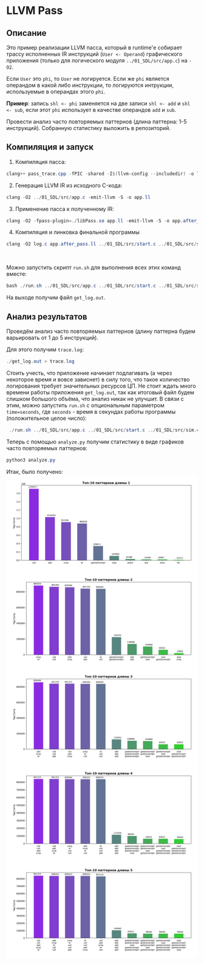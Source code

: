 # LLVM Pass

## Описание

Это пример реализации LLVM пасса, который в runtime'е собирает трассу исполненных IR инструкций (`User <- Operand`) графического приложения (только для логического модуля `../01_SDL/src/app.c`) на `-O2`.

Если `User` это `phi`, то `User` не логируется. Если же `phi` является операндом в какой либо инструкции, то логируются интрукции, используемые в операндах этого `phi`.

**Пример**: запись `shl <- phi` заменяется на две записи `shl <- add` и `shl <- sub`, если этот `phi` использует в качестве операндов `add` и `sub`.

Провести анализ часто повторяемых паттернов (длина паттерна: 1-5 инструкций). Собранную статистику выложить в репозиторий.

## Компиляция и запуск
1. Компиляция пасса:
```powershell
clang++ pass_trace.cpp -fPIC -shared -I$(llvm-config --includedir) -o libPass.so
```

2. Генерация LLVM IR из исходного C-кода:
```powershell
clang -O2 ../01_SDL/src/app.c -emit-llvm -S -o app.ll
```

3. Применение пасса к полученному IR:
```powershell
clang -O2 -fpass-plugin=./libPass.so app.ll -emit-llvm -S -o app.after_pass.ll
```

4. Компиляция и линковка финальной программы
```powershell
clang -O2 log.c app.after_pass.ll ../01_SDL/src/start.c ../01_SDL/src/sim.c -lSDL2 -o get_log.out
```
<br> 

Можно запустить скрипт `run.sh` для выполнения всех этих команд вместе:
```powershell
bash ./run.sh ../01_SDL/src/app.c ../01_SDL/src/start.c ../01_SDL/src/sim.c -lSDL2
```

На выходе получим файл `get_log.out`.


## Анализ результатов
Проведём анализ часто повторяемых паттернов (длину паттерна будем варьировать от 1 до 5 инструкций). 

Для этого получим `trace.log`:
```powershell
./get_log.out > trace.log
```

Стоить учесть, что приложение начинает подлагивать (а через некоторое время и вовсе зависнет) в силу того, что такое количество логирования требует значительных ресурсов ЦП. Не стоит ждать много времени работы приложения `get_log.out`, так как итоговый файл будем слишком большого объёма, что анализ никак не улучшит. В связи с этим, можно запустить `run.sh` с опциональным параметром `time=seconds`, где `seconds` - время в секундах работы программы (положительное целое число):
```powershell
 ./run.sh ../01_SDL/src/app.c ../01_SDL/src/start.c ../01_SDL/src/sim.c -lSDL2 time=seconds
```

Теперь с помощью `analyze.py` получим статистику в виде графиков часто повторяемых паттернов:
```powershell
python3 analyze.py
```

Итак, было получено:
![alt text](statistics/patterns_len_1.png)
![alt text](statistics/patterns_len_2.png)
![alt text](statistics/patterns_len_3.png)
![alt text](statistics/patterns_len_4.png)
![alt text](statistics/patterns_len_5.png)
